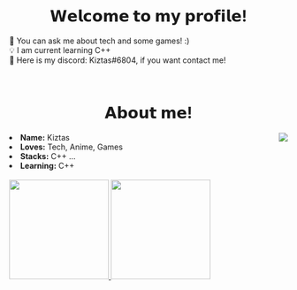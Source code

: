 

<h1 align="center">𝗪𝗲𝗹𝗰𝗼𝗺𝗲 𝘁𝗼 𝗺𝘆 𝗽𝗿𝗼𝗳𝗶𝗹𝗲!</h1>

📖 You can ask me about tech and some games! :) <br>
💡 I am current learning C++ <br>
📠 Here is my discord: Kiztas#6804,  if you want contact me! <br>
  <div align="center">
  <!--img src="https://encrypted-tbn0.gstatic.com/images?q=tbn:ANd9GcTQ-WBbI8m0gKWCJthpJlmfxYVuL-1Co5QEuQ&usqp=CAU" align="right"-->
  </div>
  
  <br>


<h1 align="center">𝗔𝗯𝗼𝘂𝘁 𝗺𝗲!</h1>
  <div align="center">
<img src="https://wallpapersmug.com/w/download/1440x2630/blonde-sao-asuna-yuuki-961d98" align="right">
  </div>
<li>
<b>Name:</b> Kiztas <br>
</li>
<li>
<b>Loves:</b> Tech, Anime, Games <br>
</li>
<li>
 <b>Stacks:</b> C++ ... <br>
</li>
<li>
<b>Learning:</b> C++ <br> <br>
</li>

<div>
<a href="https://github.com/K1ztas">
  <img height="180em" src="https://github-readme-stats.vercel.app/api?username=K1ztas&amp;show_icons=true&amp;theme=tokyonight&amp;include_all_commits=true&amp;count_private=true" style="max-width: 60%;">
  <img height="180em" src="https://github-readme-stats.vercel.app/api/top-langs/?username=K1ztas&amp;layout=compact&amp;langs_count=7&amp;theme=tokyonight" style="max-width: 60%;">
</a>
</div>
